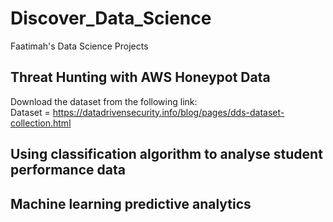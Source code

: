 # Discover_Data_Science
Faatimah's Data Science Projects
## Threat Hunting with AWS Honeypot Data
Download the dataset from the following link: <br>
Dataset = https://datadrivensecurity.info/blog/pages/dds-dataset-collection.html
<!---
Data Exploration
PowerBI was used to visualise
![](https://github.com/FaatimahM1998/Discover_DataScience/blob/main/Map_HoneyPot2.PNG) -->

## Using classification algorithm to analyse student performance data
## Machine learning predictive analytics
